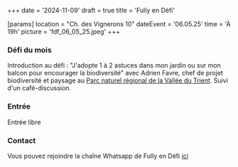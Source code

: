 +++
date = '2024-11-09'
draft = true
title = 'Fully en Défi'

[params]
location = "Ch. des Vignerons 10"
dateEvent = '06.05.25'
time = 'À 19h'
picture = 'fdf_06_05_25.jpeg'
+++

### Défi du mois

Introduction au défi : "J'adopte 1 à 2 astuces dans mon jardin ou sur mon balcon pour encourager la biodiversité" avec Adrien Favre, chef de projet biodiversité et paysage au [Parc naturel régional de la Vallée du Trient](https://www.parc-valleedutrient.ch/). Suivi d'un café-discussion.

### Entrée

Entrée libre

### Contact

Vous pouvez rejoindre la chaîne Whatsapp de Fully en Défi [ici](https://whatsapp.com/channel/0029Vaq4P9uHVvTbqRs7C92V)

